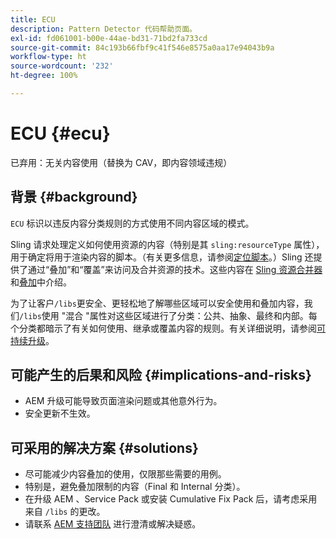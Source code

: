 ```yaml
---
title: ECU
description: Pattern Detector 代码帮助页面。
exl-id: fd061001-b00e-44ae-bd31-71bd2fa733cd
source-git-commit: 84c193b66fbf9c41f546e8575a0aa17e94043b9a
workflow-type: ht
source-wordcount: '232'
ht-degree: 100%

---
```


# ECU {#ecu}

已弃用：无关内容使用（替换为 CAV，即内容领域违规）

## 背景 {#background}

`ECU`  标识以违反内容分类规则的方式使用不同内容区域的模式。

Sling 请求处理定义如何使用资源的内容（特别是其 `sling:resourceType` 属性），用于确定将用于渲染内容的脚本。（有关更多信息，请参阅[定位脚本](https://experienceleague.adobe.com/zh-hans/docs/experience-manager-65/content/implementing/developing/introduction/the-basics#locating-the-script)。）Sling 还提供了通过“叠加”和“覆盖”来访问及合并资源的技术。这些内容在 [Sling 资源合并器](https://experienceleague.adobe.com/zh-hans/docs/experience-manager-65/content/implementing/developing/platform/sling-resource-merger)和[叠加](https://experienceleague.adobe.com/zh-hans/docs/experience-manager-65/content/implementing/developing/platform/overlays)中介绍。

为了让客户`/libs`更安全、更轻松地了解哪些区域可以安全使用和叠加内容，我们`/libs`使用 &quot;混合 &quot;属性对这些区域进行了分类：公共、抽象、最终和内部。每个分类都暗示了有关如何使用、继承或覆盖内容的规则。有关详细说明，请参阅[可持续升级](https://experienceleague.adobe.com/zh-hans/docs/experience-manager-65/content/implementing/deploying/upgrading/sustainable-upgrades)。

## 可能产生的后果和风险 {#implications-and-risks}

* AEM 升级可能导致页面渲染问题或其他意外行为。
* 安全更新不生效。

## 可采用的解决方案 {#solutions}

* 尽可能减少内容叠加的使用，仅限那些需要的用例。
* 特别是，避免叠加限制的内容（Final 和 Internal 分类）。
* 在升级 AEM 、Service Pack 或安装 Cumulative Fix Pack 后，请考虑采用来自 `/libs` 的更改。
* 请联系 [AEM 支持团队](https://helpx.adobe.com/cn/enterprise/using/support-for-experience-cloud.html) 进行澄清或解决疑惑。
